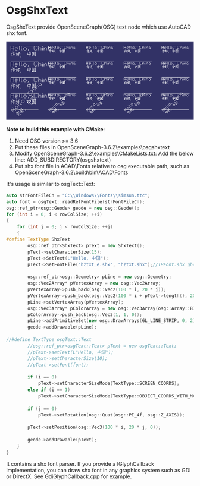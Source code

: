 
# OsgShxText
OsgShxText provide OpenSceneGraph(OSG) text node which use AutoCAD shx font.

![ShxText example picture](https://github.com/deping/images/blob/master/ShxText.png)

**Note to build this example with CMake**:
1. Need OSG version >= 3.6
2. Put these files in OpenSceneGraph-3.6.2\examples\osgshxtext
3. Modify OpenSceneGraph-3.6.2\examples\CMakeLists.txt:
   Add the below line:
    ADD_SUBDIRECTORY(osgshxtext)
4. Put shx font file in ACAD\Fonts relative to osg executable path, such as OpenSceneGraph-3.6.2\build\bin\ACAD\Fonts

It's usage is similar to osgText::Text:
```cpp
auto strFontFileCn = "C:\\Windows\\Fonts\\simsun.ttc";
auto font = osgText::readRefFontFile(strFontFileCn);
osg::ref_ptr<osg::Geode> geode = new osg::Geode();
for (int i = 0; i < rowColSize; ++i)
{
    for (int j = 0; j < rowColSize; ++j)
    {
#define TextType ShxText
        osg::ref_ptr<ShxText> pText = new ShxText();
        pText->setCharacterSize(15);
        pText->SetText(L"Hello, 中国");
        pText->SetFontFile("hztxt_e.shx", "hztxt.shx");//THFont.shx gbcbig.shx

        osg::ref_ptr<osg::Geometry> pLine = new osg::Geometry;
        osg::Vec2Array* pVertexArray = new osg::Vec2Array;
        pVertexArray->push_back(osg::Vec2(100 * i, 20 * j));
        pVertexArray->push_back(osg::Vec2(100 * i + pText->length(), 20 * j + 0));
        pLine->setVertexArray(pVertexArray);
        osg::Vec3Array* pColorArray = new osg::Vec3Array(osg::Array::BIND_OVERALL);
        pColorArray->push_back(osg::Vec3(1, 1, 0));
        pLine->addPrimitiveSet(new osg::DrawArrays(GL_LINE_STRIP, 0, 2));
        geode->addDrawable(pLine);

//#define TextType osgText::Text
        //osg::ref_ptr<osgText::Text> pText = new osgText::Text;
        //pText->setText(L"Hello, 中国");
        //pText->setCharacterSize(10);
        //pText->setFont(font);

        if (i == 0)
            pText->setCharacterSizeMode(TextType::SCREEN_COORDS);
        else if (i == 1)
            pText->setCharacterSizeMode(TextType::OBJECT_COORDS_WITH_MAXIMUM_SCREEN_SIZE_CAPPED_BY_FONT_HEIGHT);

        if (j == 0)
            pText->setRotation(osg::Quat(osg::PI_4f, osg::Z_AXIS));

        pText->setPosition(osg::Vec3(100 * i, 20 * j, 0));

        geode->addDrawable(pText);
    }
}
```
It contains a shx font parser. If you provide a IGlyphCallback implementation, you can draw shx font in any graphics system such as GDI or DirectX. See GdiGlyphCallback.cpp for example.


